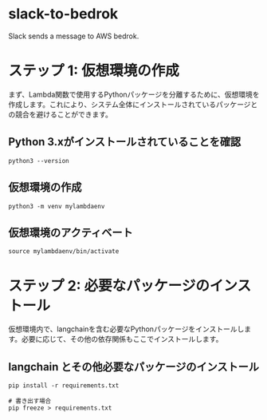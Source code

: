 # slack-to-bedrok
Slack sends a message to AWS bedrok.

# ステップ 1: 仮想環境の作成
まず、Lambda関数で使用するPythonパッケージを分離するために、仮想環境を作成します。これにより、システム全体にインストールされているパッケージとの競合を避けることができます。

## Python 3.xがインストールされていることを確認
```
python3 --version
```

## 仮想環境の作成
```
python3 -m venv mylambdaenv
```

## 仮想環境のアクティベート
```
source mylambdaenv/bin/activate
```


# ステップ 2: 必要なパッケージのインストール
仮想環境内で、langchainを含む必要なPythonパッケージをインストールします。必要に応じて、その他の依存関係もここでインストールします。

## langchain とその他必要なパッケージのインストール
```
pip install -r requirements.txt

# 書き出す場合
pip freeze > requirements.txt
```

